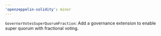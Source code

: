 ```yaml
---
'openzeppelin-solidity': minor
---
```


`GovernorVotesSuperQuorumFraction`: Add a governance extension to enable super quorum with fractional voting.
